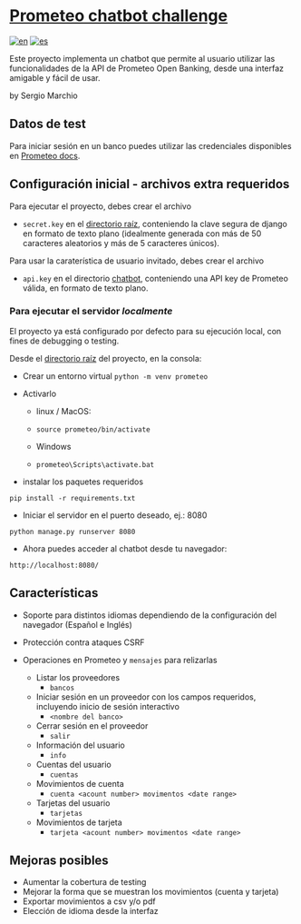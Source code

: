 # [Prometeo chatbot challenge](https://joinignitecommunity.com/desafio-chatbot/)

[![en](https://img.shields.io/badge/lang-en-silver.svg)](README.md)
[![es](https://img.shields.io/badge/lang-es-green.svg)](README.es.md)


Este proyecto implementa un chatbot que permite al usuario utilizar las funcionalidades de la API de Prometeo Open Banking, desde una interfaz amigable y fácil de usar.

by Sergio Marchio


## Datos de test

Para iniciar sesión en un banco puedes utilizar las credenciales disponibles en [Prometeo docs](https://docs.prometeoapi.com/docs/introducci%C3%B3n-1).


## Configuración inicial - archivos extra requeridos

Para ejecutar el proyecto, debes crear el archivo
 - `secret.key` en el [directorio raíz](/), conteniendo la clave segura de django en formato de texto plano (idealmente generada con más de 50 caracteres aleatorios y más de 5 caracteres únicos).
 
Para usar la caraterística de usuario invitado, debes crear el archivo
- `api.key` en el directorio [chatbot](chatbot), conteniendo una API key de Prometeo válida, en formato de texto plano.


### Para ejecutar el servidor *localmente*

El proyecto ya está configurado por defecto para su ejecución local, con fines de debugging o testing.

Desde el [directorio raíz](/) del proyecto, en la consola:

 - Crear un entorno virtual
`python -m venv prometeo`

 - Activarlo

   - linux / MacOS:
   - `source prometeo/bin/activate`

   - Windows
   - `prometeo\Scripts\activate.bat`

 - instalar los paquetes requeridos
```
pip install -r requirements.txt
```

 - Iniciar el servidor en el puerto deseado, ej.: 8080
```
python manage.py runserver 8080 
```

 - Ahora puedes acceder al chatbot desde tu navegador:
```
http://localhost:8080/
```


## Características

- Soporte para distintos idiomas dependiendo de la configuración del navegador (Español e Inglés)
- Protección contra ataques CSRF

- Operaciones en Prometeo y `mensajes` para relizarlas
  - Listar los proveedores
    - `bancos`
  - Iniciar sesión en un proveedor con los campos requeridos, incluyendo inicio de sesión interactivo
    - `<nombre del banco>`
  - Cerrar sesión en el proveedor
    - `salir`
  - Información del usuario
    - `info`
  - Cuentas del usuario
    - `cuentas`
  - Movimientos de cuenta
    - `cuenta <acount number> movimentos <date range>`
  - Tarjetas del usuario
    - `tarjetas`
  - Movimientos de tarjeta
    - `tarjeta <acount number> movimentos <date range>`


## Mejoras posibles

- Aumentar la cobertura de testing
- Mejorar la forma que se muestran los movimientos (cuenta y tarjeta)
- Exportar movimientos a csv y/o pdf
- Elección de idioma desde la interfaz
